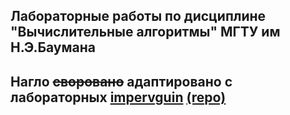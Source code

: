 ## Лабораторные работы по дисциплине "Вычислительные алгоритмы" МГТУ им Н.Э.Баумана

## Нагло ~~своровано~~ адаптировано с лабораторных [impervguin](/impervguin) [(repo)](/Impervguin/Computational-algorithms)